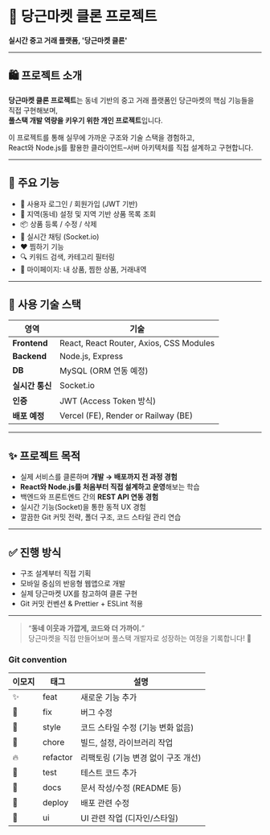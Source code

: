 # 🧡 당근마켓 클론 프로젝트

**실시간 중고 거래 플랫폼, '당근마켓 클론'**

---

## 🛍 프로젝트 소개

**당근마켓 클론 프로젝트**는 동네 기반의 중고 거래 플랫폼인 당근마켓의 핵심 기능들을 직접 구현해보며,  
**풀스택 개발 역량을 키우기 위한 개인 프로젝트**입니다.

이 프로젝트를 통해 실무에 가까운 구조와 기술 스택을 경험하고,  
React와 Node.js를 활용한 클라이언트–서버 아키텍처를 직접 설계하고 구현합니다.

---

## 🧩 주요 기능

- 👤 사용자 로그인 / 회원가입 (JWT 기반)
- 📍 지역(동네) 설정 및 지역 기반 상품 목록 조회
- 📦 상품 등록 / 수정 / 삭제
- 💬 실시간 채팅 (Socket.io)
- ❤️ 찜하기 기능
- 🔍 키워드 검색, 카테고리 필터링
- 👤 마이페이지: 내 상품, 찜한 상품, 거래내역

---

## 🔧 사용 기술 스택

| 영역 | 기술 |
|------|------|
| **Frontend** | React, React Router, Axios, CSS Modules |
| **Backend** | Node.js, Express |
| **DB** | MySQL (ORM 연동 예정) |
| **실시간 통신** | Socket.io |
| **인증** | JWT (Access Token 방식) |
| **배포 예정** | Vercel (FE), Render or Railway (BE) |

---

## ✨ 프로젝트 목적

- 실제 서비스를 클론하며 **개발 → 배포까지 전 과정 경험**
- **React와 Node.js를 처음부터 직접 설계하고 운영**해보는 학습
- 백엔드와 프론트엔드 간의 **REST API 연동 경험**
- 실시간 기능(Socket)을 통한 동적 UX 경험
- 깔끔한 Git 커밋 전략, 폴더 구조, 코드 스타일 관리 연습

---

## ✅ 진행 방식

- 구조 설계부터 직접 기획
- 모바일 중심의 반응형 웹앱으로 개발
- 실제 당근마켓 UX를 참고하여 클론 구현
- Git 커밋 컨벤션 & Prettier + ESLint 적용

---

> “**동네 이웃과 가깝게, 코드와 더 가까이.**”  
> 당근마켓을 직접 만들어보며 풀스택 개발자로 성장하는 여정을 기록합니다! 🚀







### Git convention
| 이모지 | 태그 | 설명 |
| --- | --- | --- |
| ✨ | feat | 새로운 기능 추가 |
| 🐛 | fix | 버그 수정 |
| 🎨 | style | 코드 스타일 수정 (기능 변화 없음) |
| 🧹 | chore | 빌드, 설정, 라이브러리 작업 |
| 🔥 | refactor | 리팩토링 (기능 변경 없이 구조 개선) |
| 🧪 | test | 테스트 코드 추가 |
| 📄 | docs | 문서 작성/수정 (README 등) |
| 🚀 | deploy | 배포 관련 수정 |
| 💄 | ui | UI 관련 작업 (디자인/스타일) |
